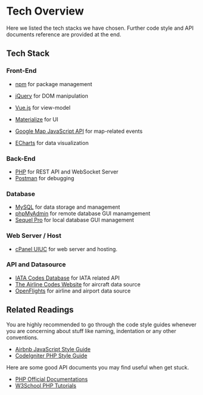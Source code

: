 # Tech Overview

Here we listed the tech stacks we have chosen. Further code style and API documents reference are provided at the end.

## Tech Stack

### Front-End

- [npm](https://www.npmjs.com/) for package management
- [jQuery](https://jquery.com/) for DOM manipulation
- [Vue.js](https://vuejs.org/) for view-model
- [Materialize](http://materializecss.com/) for UI
- [Google Map JavaScript API](https://developers.google.com/maps/documentation/javascript/) for map-related events

- [ECharts](http://echarts.baidu.com/) for data visualization

### Back-End

- [PHP](http://php.net/) for REST API and WebSocket Server
- [Postman](https://www.getpostman.com/) for debugging

### Database

- [MySQL](https://www.mysql.com/) for data storage and management
- [phpMyAdmin](https://www.phpmyadmin.net/) for remote database GUI manamgement
- [Sequel Pro](https://www.sequelpro.com/) for local database GUI management

### Web Server / Host

- [cPanel UIUC](https://it.engineering.illinois.edu/user-guides/serviceswebsite-services/linux-based-hosting-cpanel) for web server and hosting.

### API and Datasource

- [IATA Codes Database](http://iatacodes.org/) for IATA related API
- [The Airline Codes Website](http://www.airlinecodes.co.uk/arctypes.asp) for aircraft data source
- [OpenFlights](http://openflights.org/data.html) for airline and airport data source

## Related Readings

You are highly recommended to go through the code style guides whenever you are concerning about stuff like naming, indentation or any other conventions.

- [Airbnb JavaScript Style Guide](https://github.com/airbnb/javascri)
- [CodeIgniter PHP Style Guide](https://www.codeigniter.com/user_guide/general/styleguide.html)

Here are some good API documents you may find useful when get stuck.

- [PHP Official Documentations](http://php.net/manual/en/)
- [W3School PHP Tutorials](https://www.w3schools.com/php/default.asp)


